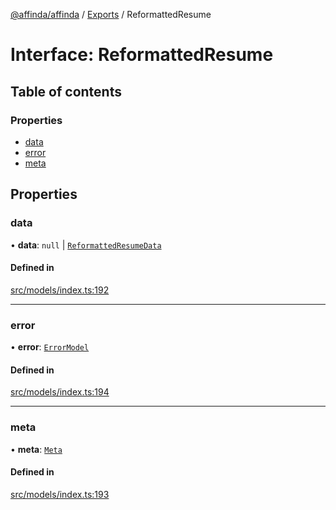 [@affinda/affinda](../README.md) / [Exports](../modules.md) / ReformattedResume

# Interface: ReformattedResume

## Table of contents

### Properties

- [data](ReformattedResume.md#data)
- [error](ReformattedResume.md#error)
- [meta](ReformattedResume.md#meta)

## Properties

### data

• **data**: ``null`` \| [`ReformattedResumeData`](ReformattedResumeData.md)

#### Defined in

[src/models/index.ts:192](https://github.com/affinda/affinda-typescript/blob/30e5a05/src/models/index.ts#L192)

___

### error

• **error**: [`ErrorModel`](ErrorModel.md)

#### Defined in

[src/models/index.ts:194](https://github.com/affinda/affinda-typescript/blob/30e5a05/src/models/index.ts#L194)

___

### meta

• **meta**: [`Meta`](Meta.md)

#### Defined in

[src/models/index.ts:193](https://github.com/affinda/affinda-typescript/blob/30e5a05/src/models/index.ts#L193)
